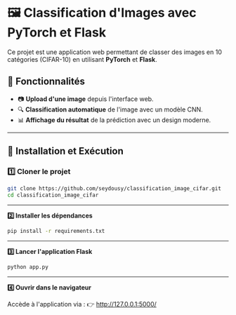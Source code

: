 # 🖼️ Classification d'Images avec PyTorch et Flask

Ce projet est une application web permettant de classer des images en 10 catégories (CIFAR-10) en utilisant **PyTorch** et **Flask**.

## 📌 Fonctionnalités
- 📷 **Upload d'une image** depuis l'interface web.
- 🔍 **Classification automatique** de l'image avec un modèle CNN.
- 📊 **Affichage du résultat** de la prédiction avec un design moderne.

---

## 🚀 Installation et Exécution

### 1️⃣ Cloner le projet  
```bash
git clone https://github.com/seydousy/classification_image_cifar.git
cd classification_image_cifar
```
---

**2️⃣ Installer les dépendances**
```bash
pip install -r requirements.txt
```

---


__3️⃣ Lancer l'application Flask__
```bash
python app.py
```

---

__4️⃣ Ouvrir dans le navigateur__

Accède à l'application via :
👉 http://127.0.0.1:5000/
